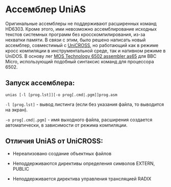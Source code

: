 # Ассемблер UniAS

Оригинальные ассемблеры не поддерживают расширенных команд HD6303. Кроме этого, ими невозможно
ассемблирование исходных текстов системных программ без кросскомпилирования, из-за нехватки
памяти. В связи с этим, было решено написать новый ассемблер, совместимый с [UniCROSS](https://pyldin.info/document/unicross_rus.htm),
но работающий как в режиме кросс компиляции в инструментальной среде, так и нативном режиме в UniDOS.
В основу лег [MOS Technology 6502 assembler as65](http://mdfs.net/System/C/BBC/Small-C/v073/source/as65.c)
для BBC Micro, использующий подобный синтаксис команд для процессора 6502.

## Запуск ассемблера:

`unias [-l [prog.lst]][-o prog[.cmd|.pgm]]prog.asm`

`-l [prog.lst]` - вывод листинга (если без указания файла, то выводится на экран).

`-o prog[.cmd|.pgm]` - имя выходного файла, расширения создается автоматически, в зависимости от режима компиляции.

## Отличия UniAS от UniCROSS:

- Нереализовано создание объектных файлов

- Неподдерживаются директивы определения символов EXTERN, PUBLIC

- Неподдерживается директива управления трансляцией RADIX


